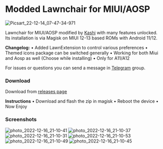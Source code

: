 # Modded Lawnchair for MIUI/AOSP
 
![Picsart_22-12-14_07-47-34-971](https://telegra.ph/file/f70513e2f23613faedff3.jpg)

Lawnchair for MIUI/AOSP modified by [Kashi](https://t.me/kakashi1v1) with many features unlocked.
Its installation is via Magisk on MIUI 12-13 based ROMs with Android 11/12.

**Changelog:**
• Added LawnExtension to control various preferences 
• Themed icons package can be switched generally 
• Working for both Miui and Aosp as well (Choose while installing)
• Only for A11/A12

For issues or questions you can send a message in [Telegram](https://t.me/bootloop_discussion) group.


### Download

Download from [releases page](https://github.com/Mods-Center/Lawnchair_Mod/releases)


**Instructions**
• Download and flash the zip in magisk
• Reboot the device
• Now Enjoy

### Screenshots
![photo_2022-12-16_21-10-41](https://telegra.ph/file/9f146896582235656a528.jpg)
![photo_2022-12-16_21-10-37](https://telegra.ph/file/c38d19cf1ad2b40393d75.jpg)
![photo_2022-12-16_21-10-31](https://telegra.ph/file/12ccae5500e0ea310f88d.jpg)
![photo_2022-12-16_21-10-53](https://telegra.ph/file/e8b0c37e0536a2ec38748.jpg)
![photo_2022-12-16_21-10-49](https://telegra.ph/file/a347046c34355cc76dd5a.jpg)
![photo_2022-12-16_21-10-45](https://telegra.ph/file/3ba4444fba3259b2e9c87.jpg)




